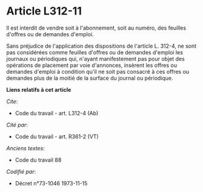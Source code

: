 # Article L312-11

Il est interdit de vendre soit à l'abonnement, soit au numéro, des feuilles d'offres ou de demandes d'emploi.

Sans préjudice de l'application des dispositions de l'article L. 312-4, ne sont pas considérées comme feuilles d'offres ou de
demandes d'emploi les journaux ou périodiques qui, n'ayant manifestement pas pour objet des opérations de placement par voie
d'annonces, insèrent les offres ou demandes d'emploi à condition qu'il ne soit pas consacré à ces offres ou demandes plus de
la moitié de la surface du journal ou périodique.

**Liens relatifs à cet article**

_Cite_:

  - Code du travail - art. L312-4 (Ab)

_Cité par_:

  - Code du travail - art. R361-2 (VT)

_Anciens textes_:

  - Code du travail 88

_Codifié par_:

  - Décret n°73-1046 1973-11-15
